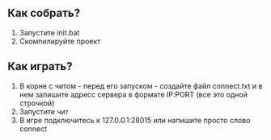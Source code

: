 ## Как собрать?

1. Запустите init.bat
2. Скомпилируйте проект

## Как играть?

1. В корне с читом - перед его запуском - создайте файл connect.txt и в нем запишите адресс сервера в формате IP:PORT (все это одной строчкой)
2. Запустите чит
3. В игре подключитесь к 127.0.0.1:28015 или напишите просто слово connect